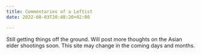 ```yaml
---
title: Commentaries of a Leftist
date: 2022-08-03T20:48:20+02:00

---
```


Still getting things off the ground. Will post more thoughts on the Asian elder shootings soon.
This site may change in the coming days and months.
